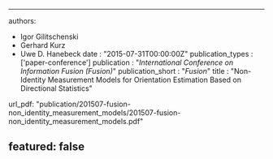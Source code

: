 ---

authors:
- Igor Gilitschenski
- Gerhard Kurz
- Uwe D. Hanebeck
date : "2015-07-31T00:00:00Z"
publication_types : ['paper-conference']
publication : "*International Conference on Information Fusion (Fusion)*"
publication_short : "*Fusion*"
title : "Non-Identity Measurement Models for Orientation Estimation Based on Directional Statistics"

url_pdf: "publication/201507-fusion-non_identity_measurement_models/201507-fusion-non_identity_measurement_models.pdf"

featured: false
---